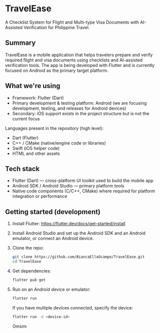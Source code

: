 # TravelEase

A Checklist System for Flight and Multi-type Visa Documents with AI-Assisted Verification for Philippine Travel.

## Summary

TravelEase is a mobile application that helps travelers prepare and verify required flight and visa documents using checklists and AI-assisted verification tools. The app is being developed with Flutter and is currently focused on Android as the primary target platform.

## What we're using

- Framework: Flutter (Dart)
- Primary development & testing platform: Android (we are focusing development, testing, and releases for Android devices)
- Secondary: iOS support exists in the project structure but is not the current focus

Languages present in the repository (high level):
- Dart (Flutter)
- C++ / CMake (native/engine code or libraries)
- Swift (iOS helper code)
- HTML and other assets

## Tech stack

- Flutter (Dart) — cross-platform UI toolkit used to build the mobile app
- Android SDK / Android Studio — primary platform tools
- Native code components (C/C++, CMake) where required for platform integration or performance

## Getting started (development)

1. Install Flutter: https://flutter.dev/docs/get-started/install
2. Install Android Studio and set up the Android SDK and an Android emulator, or connect an Android device.
3. Clone the repo:
   ```bash
   git clone https://github.com/BiancaEllaOcampo/TravelEase.git
   cd TravelEase
   ```
4. Get dependencies:
   ```bash
   flutter pub get
   ```
5. Run on an Android device or emulator:
   ```bash
   flutter run
   ```
   If you have multiple devices connected, specify the device:
   ```bash
   flutter run -d <device-id>
   ```

   Omsim